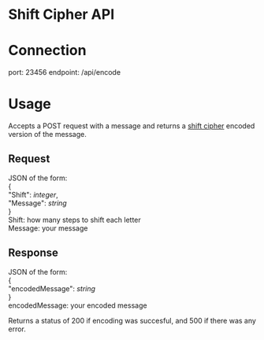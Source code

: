 # Shift Cipher API
Connection
===
port: 23456
endpoint: /api/encode

Usage
===
Accepts a POST request with a message and returns a [shift cipher](https://en.wikipedia.org/wiki/Caesar_cipher) encoded version of the message.

Request
---
JSON of the form:  
{  
  "Shift": _integer_,  
  "Message": _string_  
}  
Shift: how many steps to shift each letter  
Message: your message  

Response
---
JSON of the form:  
{  
  "encodedMessage": _string_  
}  
encodedMessage: your encoded message  

Returns a status of 200 if encoding was succesful, and 500 if there was any error.
